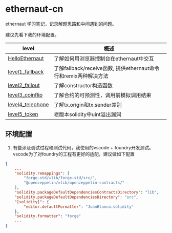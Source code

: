 # ethernaut-cn
ethernaut 学习笔记，记录解题思路和中间遇到的问题。

建议先看下我的环境配置。

| level | 概述 |
| --- |--- |
|[HelloEthernaut](src/leve0_HW/README.md)|了解如何用浏览器控制台在ethernaut中交互|
|[level1_fallback](src/level1_fallback/README.md)|了解fallback/receive函数, 提供ethernaut命令行和remix两种解决方法|
|[level2_fallout](src/level2_fallout/README.md)|了解constructor构造函数|
|[level3_coinflip](src/level3_coinflip/README.md)|了解合约的可预测性，调用前模拟调用结果|
|[level4_telephone](src/level4_telephone/README.md)|了解tx.origin和tx.sender差别|
|[level5_token](src/level5_token/README.md)|老版本solidity中uint溢出漏洞|


## 环境配置
1. 有些涉及调试过程和测试代码，我使用的vscode + foundry开发测试。vscode为了对foundry的工程有更好的适配，建议做如下配置

```json
{
    ...
    "solidity.remappings": [
        "forge-std/=lib/forge-std/src/",
        "@openzeppelin/=lib/openzeppelin-contracts/"
    ],
    "solidity.packageDefaultDependenciesContractsDirectory": "lib",
    "solidity.packageDefaultDependenciesDirectory": "src",
    "[solidity]": {
        "editor.defaultFormatter": "JuanBlanco.solidity"
    },
    "solidity.formatter": "forge"
    ...
}
```
